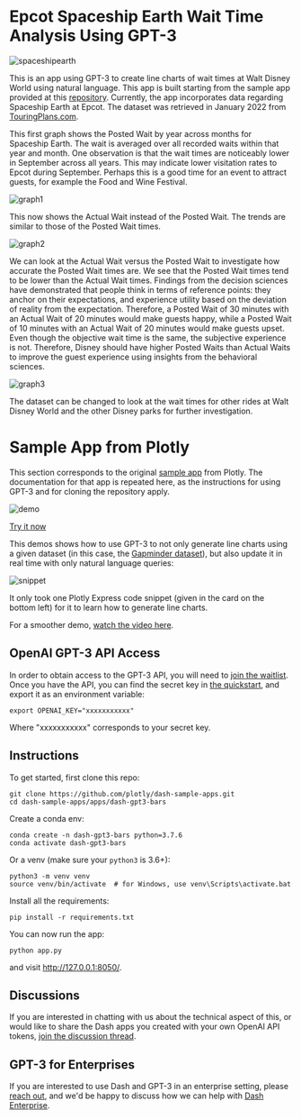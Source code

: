 # Epcot Spaceship Earth Wait Time Analysis Using GPT-3

![spaceshipearth](assets/spaceshipearth.png)

This is an app using GPT-3 to create line charts of wait times at Walt Disney World using natural language. This app is built starting from the sample app provided at this [repository](https://github.com/plotly/dash-sample-apps/tree/main/apps/dash-gpt3-lines). Currently, the app incorporates data regarding Spaceship Earth at Epcot. The dataset was retrieved in January 2022 from [TouringPlans.com](https://touringplans.com/walt-disney-world/crowd-calendar#DataSets).

This first graph shows the Posted Wait by year across months for Spaceship Earth. The wait is averaged over all recorded waits within that year and month. One observation is that the wait times are noticeably lower in September across all years. This may indicate lower visitation rates to Epcot during September. Perhaps this is a good time for an event to attract guests, for example the Food and Wine Festival.

![graph1](images/graph1.png)

This now shows the Actual Wait instead of the Posted Wait. The trends are similar to those of the Posted Wait times.

![graph2](images/graph2.png)

We can look at the Actual Wait versus the Posted Wait to investigate how accurate the Posted Wait times are. We see that the Posted Wait times tend to be lower than the Actual Wait times. Findings from the decision sciences have demonstrated that people think in terms of reference points: they anchor on their expectations, and experience utility based on the deviation of reality from the expectation. Therefore, a Posted Wait of 30 minutes with an Actual Wait of 20 minutes would make guests happy, while a Posted Wait of 10 minutes with an Actual Wait of 20 minutes would make guests upset. Even though the objective wait time is the same, the subjective experience is not. Therefore, Disney should have higher Posted Waits than Actual Waits to improve the guest experience using insights from the behavioral sciences.

![graph3](images/graph3.png)

The dataset can be changed to look at the wait times for other rides at Walt Disney World and the other Disney parks for further investigation.

# Sample App from Plotly

This section corresponds to the original [sample app](https://github.com/plotly/dash-sample-apps/tree/main/apps/dash-gpt3-lines) from Plotly. The documentation for that app is repeated here, as the instructions for using GPT-3 and for cloning the repository apply.

![demo](images/demo.gif)


[Try it now](https://dash-gallery.plotly.host/dash-gpt3-lines/)


This demos shows how to use GPT-3 to not only generate line charts using a given dataset (in this case, the [Gapminder dataset](https://plotly.com/python/plotly-express/)), but also update it in real time with only natural language queries:

![snippet](images/snippet.png)

It only took one Plotly Express code snippet (given in the card on the bottom left) for it to learn how to generate line charts.

For a smoother demo, [watch the video here](https://youtu.be/baAXmxcyZo4).

## OpenAI GPT-3 API Access

In order to obtain access to the GPT-3 API, you will need to [join the waitlist](https://beta.openai.com/). Once you have the API,  you can find the secret key in [the quickstart](https://beta.openai.com/developer-quickstart), and export it as an environment variable:
```
export OPENAI_KEY="xxxxxxxxxxx"
```
Where "xxxxxxxxxxx" corresponds to your secret key.


## Instructions

To get started, first clone this repo:
```
git clone https://github.com/plotly/dash-sample-apps.git
cd dash-sample-apps/apps/dash-gpt3-bars
```

Create a conda env:
```
conda create -n dash-gpt3-bars python=3.7.6
conda activate dash-gpt3-bars
```

Or a venv (make sure your `python3` is 3.6+):
```
python3 -m venv venv
source venv/bin/activate  # for Windows, use venv\Scripts\activate.bat
```

Install all the requirements:

```
pip install -r requirements.txt
```

You can now run the app:
```
python app.py
```

and visit http://127.0.0.1:8050/.


## Discussions

If you are interested in chatting with us about the technical aspect of this, or would like to share the Dash apps you created with your own OpenAI API tokens, [join the discussion thread](https://community.plotly.com/t/automatically-generate-plotly-charts-using-gpt-3/42826).


## GPT-3 for Enterprises

If you are interested to use Dash and GPT-3 in an enterprise setting, please [reach out](https://plotly.com/contact-us/), and we'd be happy to discuss how we can help with [Dash Enterprise](https://plotly.com/dash/).
